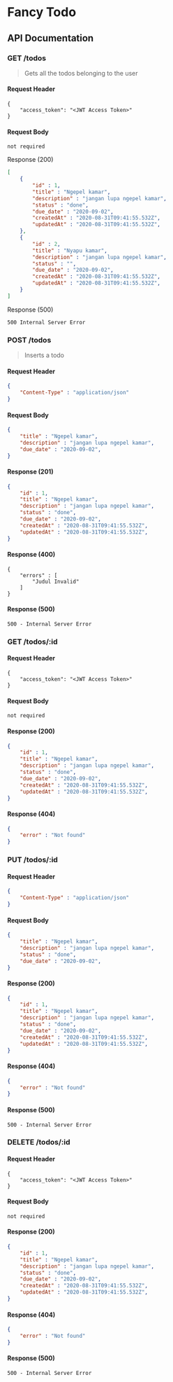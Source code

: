 # Fancy Todo
## API Documentation

### GET /todos
> Gets all the todos belonging to the user
#### Request Header 
```
{
    "access_token": "<JWT Access Token>"
}
```
#### Request Body
```
not required
``` 
Response (200)
```json
[
    {
        "id" : 1,
        "title" : "Ngepel kamar",
        "description" : "jangan lupa ngepel kamar",
        "status" : "done",
        "due_date" : "2020-09-02",
        "createdAt" : "2020-08-31T09:41:55.532Z",
        "updatedAt" : "2020-08-31T09:41:55.532Z",
    },
    {
        "id" : 2,
        "title" : "Nyapu kamar",
        "description" : "jangan lupa ngepel kamar",
        "status" : "",
        "due_date" : "2020-09-02",
        "createdAt" : "2020-08-31T09:41:55.532Z",
        "updatedAt" : "2020-08-31T09:41:55.532Z",
    }
]
```
Response (500)
```
500 Internal Server Error
```

### POST /todos
> Inserts a todo
#### Request Header 
```json
{
    "Content-Type" : "application/json"
}
```
#### Request Body
```json
{
    "title" : "Ngepel kamar",
    "description" : "jangan lupa ngepel kamar",
    "due_date" : "2020-09-02",
}
```

#### Response (201)
```json
{
    "id" : 1,
    "title" : "Ngepel kamar",
    "description" : "jangan lupa ngepel kamar",
    "status" : "done",
    "due_date" : "2020-09-02",
    "createdAt" : "2020-08-31T09:41:55.532Z",
    "updatedAt" : "2020-08-31T09:41:55.532Z",
}
```
#### Response (400)
```
{
    "errors" : [
        "Judul Invalid"
    ]
}
```
#### Response (500)
```
500 - Internal Server Error
```

### GET /todos/:id
#### Request Header 
```
{
    "access_token": "<JWT Access Token>"
}
```
#### Request Body
```
not required
``` 
#### Response (200)
```json
{
    "id" : 1,
    "title" : "Ngepel kamar",
    "description" : "jangan lupa ngepel kamar",
    "status" : "done",
    "due_date" : "2020-09-02",
    "createdAt" : "2020-08-31T09:41:55.532Z",
    "updatedAt" : "2020-08-31T09:41:55.532Z",
}
```
#### Response (404)
```json
{
    "error" : "Not found"
}
```

### PUT /todos/:id
#### Request Header
```json
{
    "Content-Type" : "application/json"
}
```

#### Request Body
```json
{
    "title" : "Ngepel kamar",
    "description" : "jangan lupa ngepel kamar",
    "status" : "done",
    "due_date" : "2020-09-02",
}   
```

#### Response (200)
```json
{
    "id" : 1,
    "title" : "Ngepel kamar",
    "description" : "jangan lupa ngepel kamar",
    "status" : "done",
    "due_date" : "2020-09-02",
    "createdAt" : "2020-08-31T09:41:55.532Z",
    "updatedAt" : "2020-08-31T09:41:55.532Z",
}
```

#### Response (404)
```json
{
    "error" : "Not found"
}
```

#### Response (500)
```
500 - Internal Server Error
```

### DELETE /todos/:id
#### Request Header 
```
{
    "access_token": "<JWT Access Token>"
}
```
#### Request Body
```
not required
``` 
#### Response (200)
```json
{
    "id" : 1,
    "title" : "Ngepel kamar",
    "description" : "jangan lupa ngepel kamar",
    "status" : "done",
    "due_date" : "2020-09-02",
    "createdAt" : "2020-08-31T09:41:55.532Z",
    "updatedAt" : "2020-08-31T09:41:55.532Z",
}
```
#### Response (404)
```json
{
    "error" : "Not found"
}
```
#### Response (500)
```
500 - Internal Server Error
```